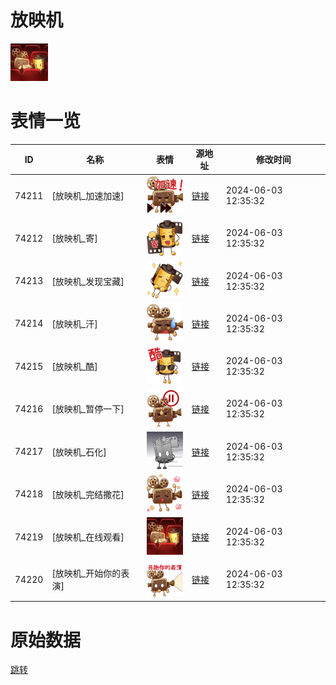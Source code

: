 # 放映机

<img src="./cover.png" height="60" alt="cover" />

# 表情一览

|ID|名称|表情|源地址|修改时间|
|----|----|----|----|----|
|74211|[放映机_加速加速]|<img src="./pic/074211_%5B放映机_加速加速%5D.png" height="60" alt="加速加速"/>|[链接](https://i0.hdslb.com/bfs/emote/b436b27018a2d4df0fabcc44ac0c85ed279b54fd.png)|2024-06-03 12:35:32|
|74212|[放映机_寄]|<img src="./pic/074212_%5B放映机_寄%5D.png" height="60" alt="寄"/>|[链接](https://i0.hdslb.com/bfs/emote/aceb2832883dba7065f9ec56b7979aed9c53f918.png)|2024-06-03 12:35:32|
|74213|[放映机_发现宝藏]|<img src="./pic/074213_%5B放映机_发现宝藏%5D.png" height="60" alt="发现宝藏"/>|[链接](https://i0.hdslb.com/bfs/emote/dfe7935b0c3a3b94083decc5e595cea61d2137b9.png)|2024-06-03 12:35:32|
|74214|[放映机_汗]|<img src="./pic/074214_%5B放映机_汗%5D.png" height="60" alt="汗"/>|[链接](https://i0.hdslb.com/bfs/emote/0e68c1d3fd6fca8dcad06800761224a72e739cd9.png)|2024-06-03 12:35:32|
|74215|[放映机_酷]|<img src="./pic/074215_%5B放映机_酷%5D.png" height="60" alt="酷"/>|[链接](https://i0.hdslb.com/bfs/emote/ee855177e4411c0bc103fa16bab04cb9046bef75.png)|2024-06-03 12:35:32|
|74216|[放映机_暂停一下]|<img src="./pic/074216_%5B放映机_暂停一下%5D.png" height="60" alt="暂停一下"/>|[链接](https://i0.hdslb.com/bfs/emote/c083c9524bed37aadfbcb088402b258d8af3e1b4.png)|2024-06-03 12:35:32|
|74217|[放映机_石化]|<img src="./pic/074217_%5B放映机_石化%5D.png" height="60" alt="石化"/>|[链接](https://i0.hdslb.com/bfs/emote/2e3f17f4443429603a6f36d1b32c6cd7d0cc80eb.png)|2024-06-03 12:35:32|
|74218|[放映机_完结撒花]|<img src="./pic/074218_%5B放映机_完结撒花%5D.png" height="60" alt="完结撒花"/>|[链接](https://i0.hdslb.com/bfs/emote/6675bf0b310357d2c3626f51b2ea183337afb5fb.png)|2024-06-03 12:35:32|
|74219|[放映机_在线观看]|<img src="./pic/074219_%5B放映机_在线观看%5D.png" height="60" alt="在线观看"/>|[链接](https://i0.hdslb.com/bfs/emote/775df60cc52a98c7c120a8b89dd8008356e74b87.png)|2024-06-03 12:35:32|
|74220|[放映机_开始你的表演]|<img src="./pic/074220_%5B放映机_开始你的表演%5D.png" height="60" alt="开始你的表演"/>|[链接](https://i0.hdslb.com/bfs/emote/b34bfc749f239accc4fe32c5f2b78d2101601a22.png)|2024-06-03 12:35:32|

# 原始数据

[跳转](./raw.json)

